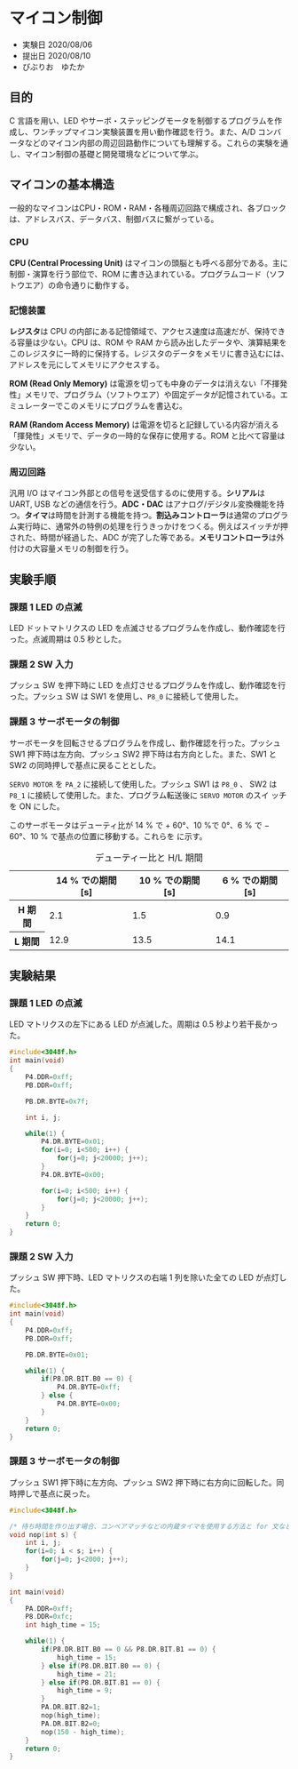 <div class="cover">

<h1>マイコン制御</h1>

<div class="author">

- 実験日 2020/08/06
- 提出日 2020/08/10
- びぶりお　ゆたか

</div>
</div>

## 目的

C 言語を用い、LED やサーボ・ステッピングモータを制御するプログラムを作成し、ワンチップマイコン実験装置を用い動作確認を行う。また、A/D コンバータなどのマイコン内部の周辺回路動作についても理解する。これらの実験を通し、マイコン制御の基礎と開発環境などについて学ぶ。

## マイコンの基本構造

一般的なマイコンはCPU・ROM・RAM・各種周辺回路で構成され、各ブロックは、アドレスバス、データバス、制御バスに繋がっている。

### CPU

**CPU (Central Processing Unit)** はマイコンの頭脳とも呼べる部分である。主に制御・演算を行う部位で、ROM に書き込まれている。プログラムコード（ソフトウエア）の命令通りに動作する。

### 記憶装置

**レジスタ**は CPU の内部にある記憶領域で、アクセス速度は高速だが、保持できる容量は少ない。CPU は、ROM や RAM から読み出したデータや、演算結果をこのレジスタに一時的に保持する。レジスタのデータをメモリに書き込むには、アドレスを元にしてメモリにアクセスする。

**ROM (Read Only Memory)** は電源を切っても中身のデータは消えない「不揮発性」メモリで、プログラム（ソフトウエア）や固定データが記憶されている。エミュレーターでこのメモリにプログラムを書込む。

**RAM (Random Access Memory)** は電源を切ると記録している内容が消える「揮発性」メモリで、データの一時的な保存に使用する。ROM と比べて容量は少ない。

### 周辺回路

汎用 I/O はマイコン外部との信号を送受信するのに使用する。**シリアル**は UART, USB などの通信を行う。**ADC・DAC** はアナログ/デジタル変換機能を持つ。**タイマ**は時間を計測する機能を持つ。**割込みコントローラ**は通常のプログラム実行時に、通常外の特例の処理を行うきっかけをつくる。例えばスイッチが押された、時間が経過した、ADC が完了した等である。**メモリコントローラ**は外付けの大容量メモリの制御を行う。

## 実験手順

### 課題 1 LED の点滅

LED ドットマトリクスの LED を点滅させるプログラムを作成し、動作確認を行った。点滅周期は 0.5 秒とした。

### 課題 2 SW 入力

プッシュ SW を押下時に LED を点灯させるプログラムを作成し、動作確認を行った。プッシュ SW は SW1 を使用し、`P8_0` に接続して使用した。

### 課題 3 サーボモータの制御

サーボモータを回転させるプログラムを作成し、動作確認を行った。プッシュ SW1 押下時は左方向、プッシュ SW2 押下時は右方向とした。また、SW1 と SW2 の同時押しで基点に戻ることとした。

`SERVO MOTOR` を `PA_2` に接続して使用した。プッシュ SW1 は `P8_0` 、 SW2 は `P8_1` に接続して使用した。また、プログラム転送後に `SERVO MOTOR` のスイ ッチを ON にした。

このサーボモータはデューティ比が 14 % で $+$ 60°、10 %で 0°、6 % で $-$ 60°、10 % で基点の位置に移動する。これらを <a href="#duty_cycle" data-ref="table"></a> に示す。

<table>
  <caption id="duty_cycle">デューティー比と H/L 期間</caption>
  <thead>
    <tr>
      <th></th> <th>14 % での期間 [s]</th> <th>10 % での期間 [s]</th> <th>6 % での期間 [s]</th>
    </tr>
  </thead>
  <tbody class="right">
    <tr>
      <th>H 期間</th> <td>2.1</td> <td>1.5</td> <td>0.9</td>
    </tr>
    <tr>
      <th>L 期間</th> <td>12.9</td> <td>13.5</td> <td>14.1</td>
    </tr>
  </tbody>
</table>

## 実験結果

### 課題 1 LED の点滅

LED マトリクスの左下にある LED が点滅した。周期は 0.5 秒より若干長かった。

<div class="frame">

```c
#include<3048f.h>
int main(void)
{
    P4.DDR=0xff;
    PB.DDR=0xff;

    PB.DR.BYTE=0x7f;

    int i, j;

    while(1) {
        P4.DR.BYTE=0x01;
        for(i=0; i<500; i++) {
            for(j=0; j<20000; j++);
        }
        P4.DR.BYTE=0x00;

        for(i=0; i<500; i++) {
            for(j=0; j<20000; j++);
        }
    }
    return 0;
}
```

</div>

### 課題 2 SW 入力

プッシュ SW 押下時、LED マトリクスの右端 1 列を除いた全ての LED が点灯した。

<div class="frame">

```c
#include<3048f.h>
int main(void)
{
    P4.DDR=0xff;
    PB.DDR=0xff;

    PB.DR.BYTE=0x01;

    while(1) {
        if(P8.DR.BIT.B0 == 0) {
            P4.DR.BYTE=0xff;
        } else {
            P4.DR.BYTE=0x00;
        }
    }
    return 0;
}
```

</div>

### 課題 3 サーボモータの制御

プッシュ SW1 押下時に左方向、プッシュ SW2 押下時に右方向に回転した。同時押しで基点に戻った。

<div class="frame">

```c
#include<3048f.h>

/* 待ち時間を作り出す場合、コンペアマッチなどの内蔵タイマを使用する方法と for 文などにより待ち時間を作成する方法がある。 */
void nop(int s) {
    int i, j;
    for(i=0; i < s; i++) {
        for(j=0; j<2000; j++);
    }
}

int main(void)
{
    PA.DDR=0xff;
    P8.DDR=0xfc;
    int high_time = 15;

    while(1) {
        if(P8.DR.BIT.B0 == 0 && P8.DR.BIT.B1 == 0) {
            high_time = 15;
        } else if(P8.DR.BIT.B0 == 0) {
            high_time = 21;
        } else if(P8.DR.BIT.B1 == 0) {
            high_time = 9;
        }
        PA.DR.BIT.B2=1;
        nop(high_time);
        PA.DR.BIT.B2=0;
        nop(150 - high_time);
    }
    return 0;
}
```

</div>
